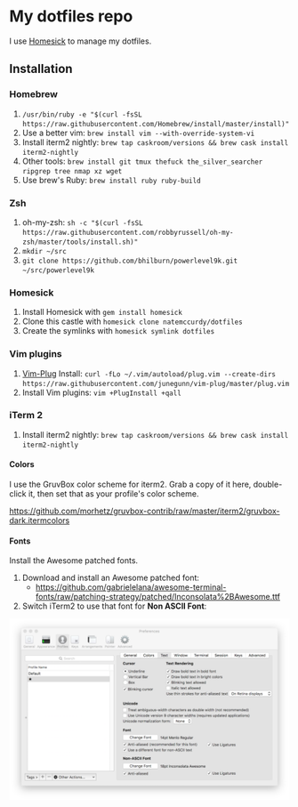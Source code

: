 # My dotfiles repo

I use [Homesick](https://github.com/technicalpickles/homesick) to manage my dotfiles.

## Installation

### Homebrew

1. `/usr/bin/ruby -e "$(curl -fsSL https://raw.githubusercontent.com/Homebrew/install/master/install)"`
1. Use a better vim: `brew install vim --with-override-system-vi`
1. Install iterm2 nightly: `brew tap caskroom/versions && brew cask install iterm2-nightly`
1. Other tools: `brew install git tmux thefuck the_silver_searcher ripgrep tree nmap xz wget`
1. Use brew's Ruby: `brew install ruby ruby-build`

### Zsh

1. oh-my-zsh: `sh -c "$(curl -fsSL https://raw.githubusercontent.com/robbyrussell/oh-my-zsh/master/tools/install.sh)"`
1. `mkdir ~/src`
1. `git clone https://github.com/bhilburn/powerlevel9k.git ~/src/powerlevel9k`

### Homesick

1. Install Homesick with `gem install homesick`
1. Clone this castle with `homesick clone natemccurdy/dotfiles`
1. Create the symlinks with `homesick symlink dotfiles`

### Vim plugins

1. [Vim-Plug](https://github.com/junegunn/vim-plug) Install: `curl -fLo ~/.vim/autoload/plug.vim --create-dirs https://raw.githubusercontent.com/junegunn/vim-plug/master/plug.vim`
1. Install Vim plugins: `vim +PlugInstall +qall`

### iTerm 2

1. Install iterm2 nightly: `brew tap caskroom/versions && brew cask install iterm2-nightly`

#### Colors

I use the GruvBox color scheme for iterm2. Grab a copy of it here, double-click it, then set that as your profile's color scheme.

<https://github.com/morhetz/gruvbox-contrib/raw/master/iterm2/gruvbox-dark.itermcolors>

#### Fonts

Install the Awesome patched fonts.

1. Download and install an Awesome patched font:
    * <https://github.com/gabrielelana/awesome-terminal-fonts/raw/patching-strategy/patched/Inconsolata%2BAwesome.ttf>
1. Switch iTerm2 to use that font for **Non ASCII Font**:

![](screenshots/iterm_text_options.png)

